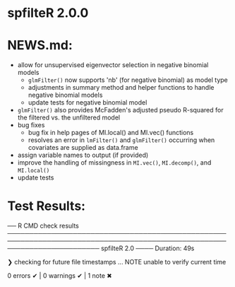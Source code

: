 # spfilteR 2.0.0

# NEWS.md:
- allow for unsupervised eigenvector selection in negative binomial models
    - `glmFilter()` now supports 'nb' (for negative binomial) as model type
    - adjustments in summary method and helper functions to handle negative binomial models
    - update tests for negative binomial model
- `glmFilter()` also provides McFadden's adjusted pseudo R-squared for the filtered vs. the unfiltered model
- bug fixes
    - bug fix in help pages of MI.local() and MI.vec() functions
    - resolves an error in `lmFilter()` and `glmFilter()` occurring when covariates are supplied as data.frame
- assign variable names to output (if provided)
- improve the handling of missingness in `MI.vec()`, `MI.decomp()`, and `MI.local()`
- update tests


# Test Results:
── R CMD check results ───────────────────────────────────────────────────────────────────────────────────────────────────────────────────────── spfilteR 2.0 ────
Duration: 49s

❯ checking for future file timestamps ... NOTE
  unable to verify current time

0 errors ✔ | 0 warnings ✔ | 1 note ✖
